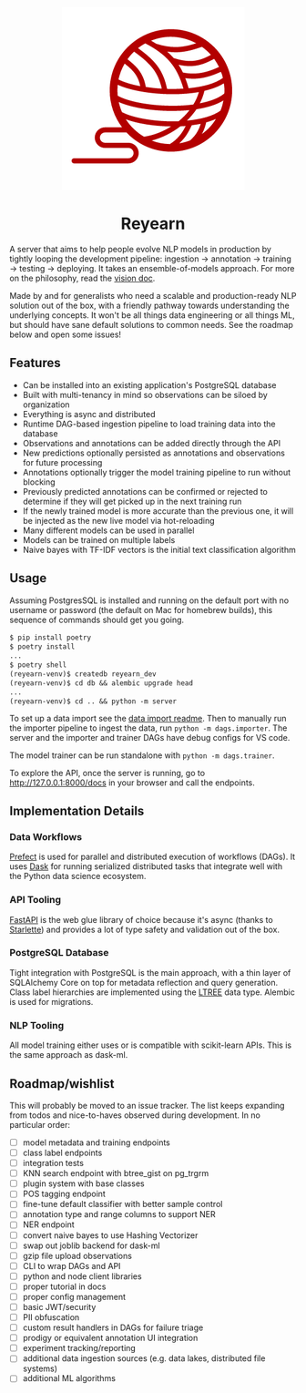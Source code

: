 <p align="center">
  <img src="./docs/logo.png">
</p>
<h1 align="center">Reyearn</h1>

A server that aims to help people evolve NLP models in production by tightly looping the development pipeline: ingestion -> annotation -> training -> testing -> deploying. It takes an ensemble-of-models approach. For more on the philosophy, read the [vision doc](docs/vision.md).

Made by and for generalists who need a scalable and production-ready NLP solution out of the box, with a friendly pathway towards understanding the underlying concepts. It won't be all things data engineering or all things ML, but should have sane default solutions to common needs. See the roadmap below and open some issues!

## Features

- Can be installed into an existing application's PostgreSQL database
- Built with multi-tenancy in mind so observations can be siloed by organization
- Everything is async and distributed
- Runtime DAG-based ingestion pipeline to load training data into the database
- Observations and annotations can be added directly through the API
- New predictions optionally persisted as annotations and observations for future processing
- Annotations optionally trigger the model training pipeline to run without blocking
- Previously predicted annotations can be confirmed or rejected to determine if they will get picked up in the next training run
- If the newly trained model is more accurate than the previous one, it will be injected as the new live model via hot-reloading
- Many different models can be used in parallel
- Models can be trained on multiple labels
- Naive bayes with TF-IDF vectors is the initial text classification algorithm

## Usage

Assuming PostgresSQL is installed and running on the default port with no username or password (the default on Mac for homebrew builds), this sequence of commands should get you going.

```shell
$ pip install poetry
$ poetry install
...
$ poetry shell
(reyearn-venv)$ createdb reyearn_dev
(reyearn-venv)$ cd db && alembic upgrade head
...
(reyearn-venv)$ cd .. && python -m server
```

To set up a data import see the [data import readme](./data/import/email/README.md). Then to manually run the importer pipeline to ingest the data, run `python -m dags.importer`. The server and the importer and trainer DAGs have debug configs for VS code.

The model trainer can be run standalone with `python -m dags.trainer`.

To explore the API, once the server is running, go to http://127.0.0.1:8000/docs in your browser and call the endpoints.

## Implementation Details

### Data Workflows

[Prefect](https://docs.prefect.io/core/getting_started/why-prefect.html) is used for parallel and distributed execution of workflows (DAGs). It uses [Dask](https://docs.dask.org/en/latest/why.html) for running serialized distributed tasks that integrate well with the Python data science ecosystem.

### API Tooling

[FastAPI](https://fastapi.tiangolo.com/history-design-future/) is the web glue library of choice because it's async (thanks to [Starlette](https://www.starlette.io/)) and provides a lot of type safety and validation out of the box.

### PostgreSQL Database

Tight integration with PostgreSQL is the main approach, with a thin layer of SQLAlchemy Core on top for metadata reflection and query generation. Class label hierarchies are implemented using the [LTREE](https://www.postgresql.org/docs/9.1/ltree.html) data type. Alembic is used for migrations.

### NLP Tooling

All model training either uses or is compatible with scikit-learn APIs. This is the same approach as dask-ml.

## Roadmap/wishlist

This will probably be moved to an issue tracker. The list keeps expanding from todos and nice-to-haves observed during development. In no particular order:

- [ ] model metadata and training endpoints
- [ ] class label endpoints
- [ ] integration tests
- [ ] KNN search endpoint with btree_gist on pg_trgrm
- [ ] plugin system with base classes
- [ ] POS tagging endpoint
- [ ] fine-tune default classifier with better sample control
- [ ] annotation type and range columns to support NER
- [ ] NER endpoint
- [ ] convert naive bayes to use Hashing Vectorizer
- [ ] swap out joblib backend for dask-ml
- [ ] gzip file upload observations
- [ ] CLI to wrap DAGs and API
- [ ] python and node client libraries
- [ ] proper tutorial in docs
- [ ] proper config management
- [ ] basic JWT/security
- [ ] PII obfuscation
- [ ] custom result handlers in DAGs for failure triage
- [ ] prodigy or equivalent annotation UI integration
- [ ] experiment tracking/reporting
- [ ] additional data ingestion sources (e.g. data lakes, distributed file systems)
- [ ] additional ML algorithms